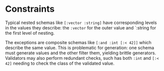 # Constraints

Typical nested schemas like `[:vector :string]` have corresponding
levels in the values they describe: the `:vector` for the outer
value and `:string for the first level of nesting.

The exceptions are composite schemas like `[:and :int [:< 42]]` which
describe the same value. This is problematic for generation: one
schema must generate values and the other filter them, yielding brittle
generators. Validators may also perform redundant checks, such has both
`:int` and `[:< 42]` needing to check the class of the validated value.
